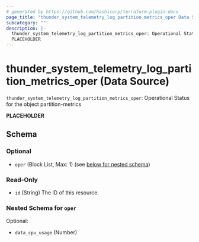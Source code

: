 ```yaml
---
# generated by https://github.com/hashicorp/terraform-plugin-docs
page_title: "thunder_system_telemetry_log_partition_metrics_oper Data Source - terraform-provider-thunder"
subcategory: ""
description: |-
  thunder_system_telemetry_log_partition_metrics_oper: Operational Status for the object partition-metrics
  PLACEHOLDER
---
```


# thunder_system_telemetry_log_partition_metrics_oper (Data Source)

`thunder_system_telemetry_log_partition_metrics_oper`: Operational Status for the object partition-metrics

__PLACEHOLDER__



<!-- schema generated by tfplugindocs -->
## Schema

### Optional

- `oper` (Block List, Max: 1) (see [below for nested schema](#nestedblock--oper))

### Read-Only

- `id` (String) The ID of this resource.

<a id="nestedblock--oper"></a>
### Nested Schema for `oper`

Optional:

- `data_cpu_usage` (Number)


